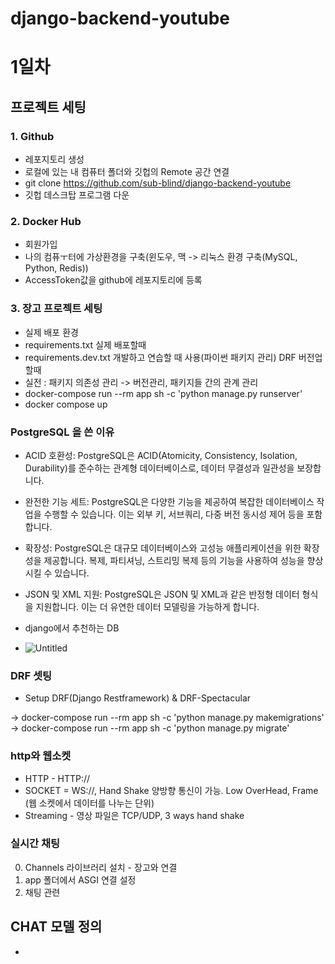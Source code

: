 ﻿# django-backend-youtube

# 1일차

## 프로젝트 세팅

### 1. Github

- 레포지토리 생성
- 로컬에 있는 내 컴퓨터 폴더와 깃헙의 Remote 공간 연결
- git clone https://github.com/sub-blind/django-backend-youtube
- 깃헙 데스크탑 프로그램 다운

### 2. Docker Hub

- 회원가입
- 나의 컴퓨ㅜ터에 가상환경을 구축(윈도우, 맥 -> 리눅스 환경 구축(MySQL, Python, Redis))
- AccessToken값을 github에 레포지토리에 등록

### 3. 장고 프로젝트 세팅

- 실제 배포 환경
- requirements.txt 실제 배포할때
- requirements.dev.txt 개발하고 연습할 때 사용(파이썬 패키지 관리) DRF 버전업 할때
- 실전 : 패키지 의존성 관리 -> 버전관리, 패키지들 간의 관계 관리
- docker-compose run --rm app sh -c 'python manage.py runserver'
- docker compose up

### PostgreSQL 을 쓴 이유

- ACID 호환성: PostgreSQL은 ACID(Atomicity, Consistency, Isolation, Durability)를 준수하는 관계형 데이터베이스로, 데이터 무결성과 일관성을 보장합니다.

- 완전한 기능 세트: PostgreSQL은 다양한 기능을 제공하여 복잡한 데이터베이스 작업을 수행할 수 있습니다. 이는 외부 키, 서브쿼리, 다중 버전 동시성 제어 등을 포함합니다.

- 확장성: PostgreSQL은 대규모 데이터베이스와 고성능 애플리케이션을 위한 확장성을 제공합니다. 복제, 파티셔닝, 스트리밍 복제 등의 기능을 사용하여 성능을 향상시킬 수 있습니다.

- JSON 및 XML 지원: PostgreSQL은 JSON 및 XML과 같은 반정형 데이터 형식을 지원합니다. 이는 더 유연한 데이터 모델링을 가능하게 합니다.

- django에서 추천하는 DB
- ![Untitled](https://github.com/sub-blind/django-backend-youtube/assets/58137602/a3145f4a-f006-4d75-aa34-9eeee5dabad8)

### DRF 셋팅

- Setup DRF(Django Restframework) & DRF-Spectacular

-> docker-compose run --rm app sh -c 'python manage.py makemigrations'
-> docker-compose run --rm app sh -c 'python manage.py migrate'

### http와 웹소켓

- HTTP - HTTP://
- SOCKET = WS://, Hand Shake 양방향 통신이 가능. Low OverHead, Frame (웹 소켓에서 데이터를 나누는 단위)
- Streaming - 영상 파일은 TCP/UDP, 3 ways hand shake

### 실시간 채팅

0. Channels 라이브러리 설치 - 장고와 연결
1. app 폴더에서 ASGI 연결 설정
2. 채팅 관련

## CHAT 모델 정의

-
